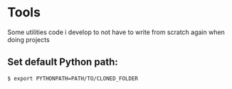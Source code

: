 # Tools
Some utilities code i develop to not have to write from scratch again when doing projects

## Set default Python path:
```
$ export PYTHONPATH=PATH/TO/CLONED_FOLDER
```

